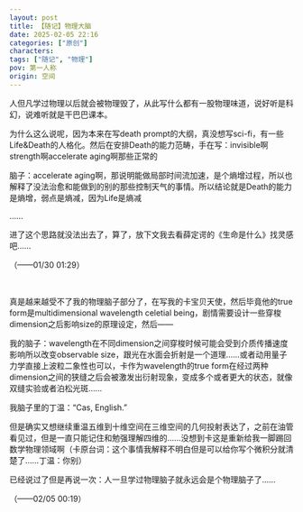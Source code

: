 ```yaml
---
layout: post
title: 【随记】物理大脑
date: 2025-02-05 22:16
categories: ["原创"]
characters: 
tags: ["随记", "物理"]
pov: 第一人称
origin: 空间
---
```


人但凡学过物理以后就会被物理毁了，从此写什么都有一股物理味道，说好听是科幻，说难听就是干巴巴课本。

为什么这么说呢，因为本来在写death prompt的大纲，真没想写sci-fi，有一些Life&Death的人格化。然后在安排Death的能力范畴，手在写：invisible啊strength啊accelerate aging啊那些正常的

脑子：accelerate aging啊，那说明能做局部时间流加速，是个熵增过程，所以也解释了没法治愈和能做到的别的那些控制天气的事情。所以结论就是Death的能力是熵增，弱点是熵减，因为Life是熵减

……

进了这个思路就没法出去了，算了，放下文我去看薛定谔的《生命是什么》找灵感吧……

（——01/30 01:29）

<br>

真是越来越受不了我的物理脑子部分了，在写我的卡宝贝天使，然后毕竟他的true form是multidimensional wavelength celetial being，剧情需要设计一些穿梭dimension之后影响size的原理设定，然后——

我的脑子：wavelength在不同dimension之间穿梭时候可能会受到介质传播速度影响所以改变observable size，跟光在水面会折射是一个道理……或者动用量子力学直接上波粒二象性也可以，卡作为wavelength的true form在经过两种dimension之间的狭缝之后会被激发出衍射现象，变成多个或者更大的状态，就像双缝实验或者泊松光斑……

我脑子里的丁温：“Cas, English.”

但是确实又想继续重温五维到十维空间在三维空间的几何投射表达了，之前在油管看见过，但是一直只能记住和勉强理解四维的……没想到卡这是重新给我一脚踢回数学物理领域啊（卡原台词：这个事情我解释不明白但是可以给你写个微积分就清楚了……丁温：你别）

已经说过了但是再说一次：人一旦学过物理脑子就永远会是个物理脑子了……

（——02/05 00:19）

